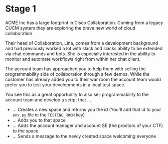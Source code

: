 # Stage 1

ACME Inc has a large footprint in Cisco Collaboration. Coming from a legacy CUCM system they are exploring the brave new world of cloud collaboration. 

Their head of Collaboration, Lina, comes from a development background and had previously worked a lot with slack and slacks ability to be extended via chat commands and bots. She is especially interested in the ability to monitor and automate workflows right from within her chat client. 

The account team has approached you to help them with selling the programmability side of collaboration through a few demos. While the customer has already added you to their war room the account team would prefer you to test your developments in a local test space. 

You see this as a great opportunity to also sell programmability to the account team and develop a script that ...

* ... Creates a new space and returns you the id (You'll add that id to your `env.py` file in the `TESTING_ROOM` key)
* ... Adds you to that space
* ... Adds the account manager and account SE (the proctors of your CTF) to the space
* ... Sends a message to the newly created space welcoming everyone